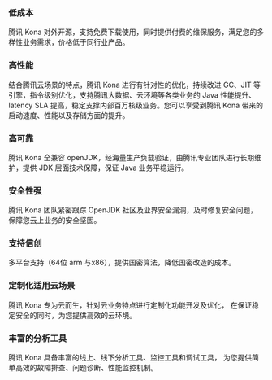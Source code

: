 ### 低成本

腾讯 Kona 对外开源，支持免费下载使用，同时提供付费的维保服务，满足您的多样性业务需求，价格低于同行业产品。

### 高性能

结合腾讯云场景的特点，腾讯 Kona 进行有针对性的优化，持续改进 GC、JIT 等引擎，指令级别优化，支持腾讯大数据、云环境等各类业务的 Java 性能提升、latency SLA 提高，稳定支撑内部百万核级业务。您可以享受到腾讯 Kona 带来的启动速度、性能以及存储方面的提升。

### 高可靠

腾讯 Kona 全兼容 openJDK，经海量生产负载验证，由腾讯专业团队进行长期维护，提供 JDK 层面技术保障，保证 Java 业务平稳运行。

### 安全性强

腾讯 Kona 团队紧密跟踪 OpenJDK 社区及业界安全漏洞，及时修复安全问题，保障您云上业务的安全坚固。

### 支持信创

多平台支持（64位 arm 与x86），提供国密算法，降低国密改造的成本。

### 定制化适用云场景 

腾讯 Kona 专为云而生，针对云业务特点进行定制化功能开发及优化， 在保证稳定安全的同时，为您提供高效的云环境。

### 丰富的分析工具

腾讯 Kona 具备丰富的线上、线下分析工具、监控工具和调试工具， 为您提供简单高效的故障排查、问题诊断、性能监控机制。
